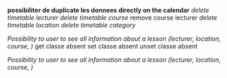 **possibiliter de duplicate les donnees directly on the calendar**
*delete timetable lecturer*
*delete timetable course*
remove course lecturer
*delete timetable location*
*delete timetable category*


*Possibility to user to see all information about a lesson (lecturer, location, course, )*
get classe absent
set classe absent
unset classe absent


*Possibility to user to see all information about a lesson (lecturer, location, course, )*
